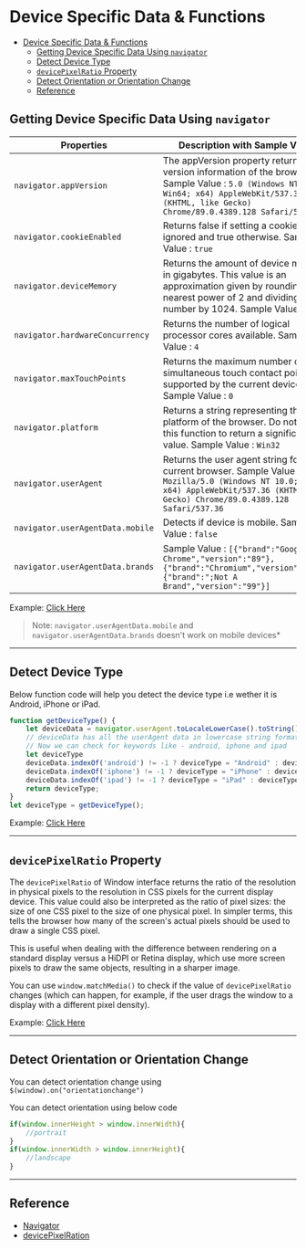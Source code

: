 # Device Specific Data & Functions

- [Device Specific Data & Functions](#device-specific-data--functions)
  - [Getting Device Specific Data Using `navigator`](#getting-device-specific-data-using-navigator)
  - [Detect Device Type](#detect-device-type)
  - [`devicePixelRatio` Property](#devicepixelratio-property)
  - [Detect Orientation or Orientation Change](#detect-orientation-or-orientation-change)
  - [Reference](#reference)

## Getting Device Specific Data Using `navigator`

|Properties|Description with Sample Value|
|-|-|
|`navigator.appVersion`|The appVersion property returns the version information of the browser. Sample Value : `5.0 (Windows NT 10.0; Win64; x64) AppleWebKit/537.36 (KHTML, like Gecko) Chrome/89.0.4389.128 Safari/537.36`|
|`navigator.cookieEnabled`|Returns false if setting a cookie will be ignored and true otherwise. Sample Value : `true`|
|`navigator.deviceMemory`|Returns the amount of device memory in gigabytes. This value is an approximation given by rounding to the nearest power of 2 and dividing that number by 1024. Sample Value : `8`|
|`navigator.hardwareConcurrency`|Returns the number of logical processor cores available. Sample Value : `4`|
|`navigator.maxTouchPoints`|Returns the maximum number of simultaneous touch contact points are supported by the current device. Sample Value : `0`|
|`navigator.platform`|Returns a string representing the platform of the browser. Do not rely on this function to return a significant value. Sample Value : `Win32`|
|`navigator.userAgent`|Returns the user agent string for the current browser. Sample Value : `Mozilla/5.0 (Windows NT 10.0; Win64; x64) AppleWebKit/537.36 (KHTML, like Gecko) Chrome/89.0.4389.128 Safari/537.36`|
|`navigator.userAgentData.mobile`|Detects if device is mobile. Sample Value : `false`|
|`navigator.userAgentData.brands`| Sample Value : `[{"brand":"Google Chrome","version":"89"},{"brand":"Chromium","version":"89"},{"brand":";Not A Brand","version":"99"}]`|

Example: [Click Here](detect-device-example/)

> Note: `navigator.userAgentData.mobile` and `navigator.userAgentData.brands` doesn't work on mobile devices*

---

## Detect Device Type

Below function code will help you detect the device type i.e wether it is Android, iPhone or iPad.

```js
function getDeviceType() {
    let deviceData = navigator.userAgent.toLocaleLowerCase().toString();
    // deviceData has all the userAgent data in lowercase string format
    // Now we can check for keywords like - android, iphone and ipad
    let deviceType
    deviceData.indexOf('android') != -1 ? deviceType = "Android" : deviceType;
    deviceData.indexOf('iphone') != -1 ? deviceType = "iPhone" : deviceType;
    deviceData.indexOf('ipad') != -1 ? deviceType = "iPad" : deviceType;
    return deviceType;
}
let deviceType = getDeviceType();
```

Example: [Click Here](detect-device-type/)

---

## `devicePixelRatio` Property

The `devicePixelRatio` of Window interface returns the ratio of the resolution in physical pixels to the resolution in CSS pixels for the current display device. This value could also be interpreted as the ratio of pixel sizes: the size of one CSS pixel to the size of one physical pixel. In simpler terms, this tells the browser how many of the screen's actual pixels should be used to draw a single CSS pixel.

This is useful when dealing with the difference between rendering on a standard display versus a HiDPI or Retina display, which use more screen pixels to draw the same objects, resulting in a sharper image.

You can use `window.matchMedia()` to check if the value of `devicePixelRatio` changes (which can happen, for example, if the user drags the window to a display with a different pixel density).

Example: [Click Here](detect-device-type/)

---

## Detect Orientation or Orientation Change

You can detect orientation change using `$(window).on("orientationchange")`

You can detect orientation using below code

```js
if(window.innerHeight > window.innerWidth){
    //portrait
}
if(window.innerWidth > window.innerHeight){
    //landscape
}
```

---

## Reference

- [Navigator](https://developer.mozilla.org/en-US/docs/Web/API/Navigator)
- [devicePixelRation](https://developer.mozilla.org/en-US/docs/Web/API/Window/devicePixelRatio)
